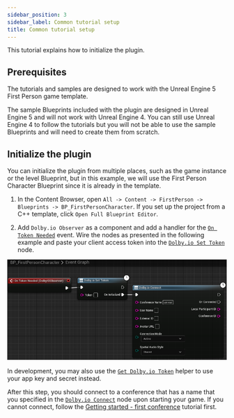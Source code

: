 ```yaml
---
sidebar_position: 3
sidebar_label: Common tutorial setup
title: Common tutorial setup
---
```


This tutorial explains how to initialize the plugin.

## Prerequisites

The tutorials and samples are designed to work with the Unreal Engine 5 First Person game template.

The sample Blueprints included with the plugin are designed in Unreal Engine 5 and will not work with Unreal Engine 4. You can still use Unreal Engine 4 to follow the tutorials but you will not be able to use the sample Blueprints and will need to create them from scratch.

## Initialize the plugin

You can initialize the plugin from multiple places, such as the game instance or the level Blueprint, but in this example, we will use the First Person Character Blueprint since it is already in the template. 

1. In the Content Browser, open `All -> Content -> FirstPerson -> Blueprints -> BP_FirstPersonCharacter`. If you set up the project from a C++ template, click `Open Full Blueprint Editor`.

2. Add `Dolby.io Observer` as a component and add a handler for the [`On Token Needed`](../blueprints/Events/on-token-needed) event. Wire the nodes as presented in the following example and paste your client access token into the [`Dolby.io Set Token`](../blueprints/Functions/set-token) node.

![](../../static/img/common-setup-connect.png)

In development, you may also use the [`Get Dolby.io Token`](../blueprints/Functions/get-token) helper to use your app key and secret instead.

After this step, you should connect to a conference that has a name that you specified in the [`Dolby.io Connect`](../blueprints/Functions/connect) node upon starting your game. If you cannot connect, follow the [Getting started - first conference](first-conference) tutorial first.
